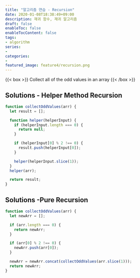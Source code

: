 ```yaml
---
title: "알고리즘 연습 - Recursion"
date: 2020-01-08T18:38:49+09:00
description: 재귀 함수, 재귀 알고리즘
draft: false
enableToc: false
enableTocContent: false
tags:
- algorithm
series:
-
categories:
-
featured_image: feature4/recursion.png
---
```


{{< box >}}
Collect all of the odd values in an array
{{< /box >}}

## Solutions - Helper Method Recursion

```javascript
function collectOddValues(arr) {
  let result = [];

  function helper(helperInput) {
    if (helperInput.length === 0) {
      return null;
    }

    if (helperInput[0] % 2 !== 0) {
      result.push(helperInput[0]);
    }

    helper(helperInput.slice(1));
  }
  helper(arr);

  return result;
}
```

## Solutions -Pure Recursion

```javascript
function collectOddValues(arr) {
  let newArr = [];

  if (arr.length === 0) {
    return newArr;
  }

  if (arr[0] % 2 !== 0) {
    newArr.push(arr[0]);
  }

  newArr = newArr.concat(collectOddValues(arr.slice(1)));
  return newArr;
}
```

